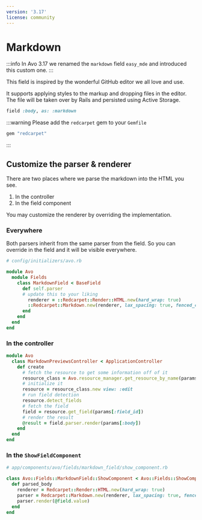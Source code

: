 ```yaml
---
version: '3.17'
license: community
---
```


# Markdown

:::info
In Avo 3.17 we renamed the `markdown` field `easy_mde` and introduced this custom one.
:::

This field is inspired by the wonderful GitHub editor we all love and use.

It supports applying styles to the markup and dropping files in the editor. The file will be taken over by Rails and persisted using Active Storage.


```ruby
field :body, as: :markdown
```

:::warning
Please add the `redcarpet` gem to your `Gemfile`
```ruby
gem "redcarpet"
```
:::

## Customize the parser & renderer

There are two places where we parse the markdown into the HTML you see.

1. In the controller
2. In the <Show /> field component

You may customize the renderer by overriding the implementation.

### Everywhere

Both parsers inherit from the same parser from the field. So you can override in the field and it will be visible everywhere.

```ruby
# config/initializers/avo.rb

module Avo
  module Fields
    class MarkdownField < BaseField
      def self.parser
      # update this to your liking
        renderer = ::Redcarpet::Render::HTML.new(hard_wrap: true)
        ::Redcarpet::Markdown.new(renderer, lax_spacing: true, fenced_code_blocks: true, hard_wrap: true)
      end
    end
  end
end
```

### In the controller

```ruby
module Avo
  class MarkdownPreviewsController < ApplicationController
    def create
      # fetch the resource to get some information off of it
      resource_class = Avo.resource_manager.get_resource_by_name(params[:resource_class])
      # initialize it
      resource = resource_class.new view: :edit
      # run field detection
      resource.detect_fields
      # fetch the field
      field = resource.get_field(params[:field_id])
      # render the result
      @result = field.parser.render(params[:body])
    end
  end
end
```

### In the `ShowFieldComponent`

```ruby
# app/components/avo/fields/markdown_field/show_component.rb

class Avo::Fields::MarkdownField::ShowComponent < Avo::Fields::ShowComponent
  def parsed_body
    renderer = Redcarpet::Render::HTML.new(hard_wrap: true)
    parser = Redcarpet::Markdown.new(renderer, lax_spacing: true, fenced_code_blocks: true, hard_wrap: true)
    parser.render(@field.value)
  end
end
```
